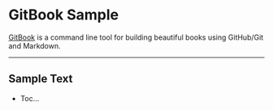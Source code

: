 # GitBook Sample

[GitBook](https://github.com/GitbookIO/gitbook) is a command line tool for building beautiful books using GitHub/Git and Markdown.

---

## Sample Text

* Toc...


